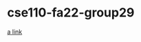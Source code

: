 # cse110-fa22-group29
[a link](https://github.com/cse110-fa22-group29/cse110-fa22-group29/blob/main/admin/team.md)